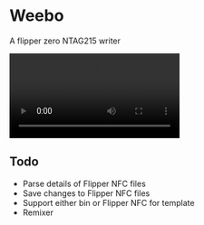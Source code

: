 # Weebo

A flipper zero NTAG215 writer

![Demo Video](demo.mp4)

## Todo

 - Parse details of Flipper NFC files
 - Save changes to Flipper NFC files
 - Support either bin or Flipper NFC for template
 - Remixer
